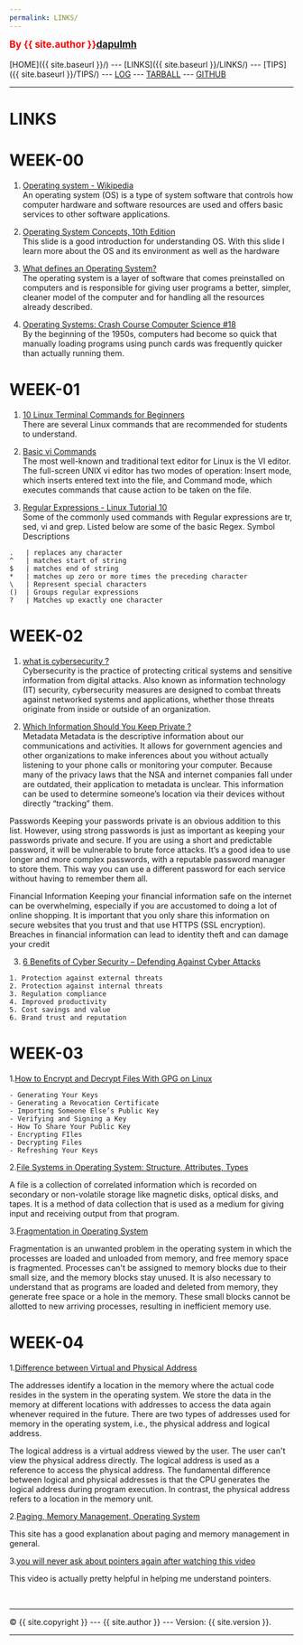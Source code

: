```yaml
---
permalink: LINKS/
---
```

<span style="color:red; font-weight:bold; font-size:larger;">By {{ site.author }}[dapulmh](https://github.com/dapulmh/os222)</span>
<br><br>
[HOME]({{ site.baseurl }}/) ---
[LINKS]({{ site.baseurl }}/LINKS/) ---
[TIPS]({{ site.baseurl }}/TIPS/) ---
[LOG](https://dapulmh.github.io/os222/TXT/mylog.txt) ---
[TARBALL](https://os.vlsm.org/Log/dapulmh.tar.bz2.txt) ---
[GITHUB](https://github.com/dapulmh/os222)
<br>
<hr>

# LINKS

# WEEK-00

1. [Operating system - Wikipedia](https://en.wikipedia.org/wiki/Operating_system)<br>
An operating system (OS) is a type of system software that controls how computer hardware 
and software resources are used and offers basic services to other software applications.

2. [Operating System Concepts, 10th Edition](https://www.os-book.com/OS10/slide-dir/PPTX-dir/ch1.pptx)<br>
This slide is a good introduction for understanding OS. With this slide I learn 
more about the OS and its environment as well as the hardware

3. [What defines an Operating System?](https://rahmatm.samik-ibrahim.vlsm.org/2021/07/what-defines-operating-system.html)<br>
The operating system is a layer of software that comes preinstalled on computers 
and is responsible for giving user programs a better, simpler, cleaner model of 
the computer and for handling all the resources already described.

4. [Operating Systems: Crash Course Computer Science #18](https://www.youtube.com/watch?v=26QPDBe-NB8)<br>
By the beginning of the 1950s, computers had become so quick that manually loading 
programs using punch cards was frequently quicker than actually running them. 


# WEEK-01

1. [10 Linux Terminal Commands for Beginners](https://www.youtube.com/watch?v=CpTfQ-q6MPU)<br>
There are several Linux commands that are recommended for students to understand. 

2. [Basic vi Commands](https://www.cs.colostate.edu/helpdocs/vi.html)<br>
The most well-known and traditional text editor for Linux is the VI editor. The 
full-screen UNIX vi editor has two modes of operation: Insert mode, which inserts 
entered text into the file, and Command mode, which executes commands that cause 
action to be taken on the file.

3. [Regular Expressions - Linux Tutorial 10](https://www.youtube.com/watch?v=mpyCeSvGh-M)<br>
Some of the commonly used commands with Regular expressions are tr, sed, vi and grep. 
Listed below are some of the basic Regex.
Symbol	Descriptions
```
.	| replaces any character
^	| matches start of string
$	| matches end of string
*	| matches up zero or more times the preceding character
\	| Represent special characters
()	| Groups regular expressions
?	| Matches up exactly one character
```

# WEEK-02

1. [what is cybersecurity ?](https://www.ibm.com/topics/cybersecurity)<br>
Cybersecurity is the practice of protecting critical systems and sensitive information from digital attacks. Also known as information technology (IT) security, cybersecurity measures are designed to combat threats against networked systems and applications, whether those threats originate from inside or outside of an organization.

2. [Which Information Should You Keep Private ? ](http://choosetoencrypt.com/privacy/complete-beginners-guide-to-internet-safety-privacy/)<br>
Metadata
Metadata is the descriptive information about our communications and activities. It allows for government agencies and other organizations to make inferences about you without actually listening to your phone calls or monitoring your computer. Because many of the privacy laws that the NSA and internet companies fall under are outdated, their application to metadata is unclear. This information can be used to determine someone’s location via their devices without directly “tracking” them.

Passwords
Keeping your passwords private is an obvious addition to this list. However, using strong passwords is just as important as keeping your passwords private and secure. If you are using a short and predictable password, it will be vulnerable to brute force attacks. It’s a good idea to use longer and more complex passwords, with a reputable password manager to store them. This way you can use a different password for each service without having to remember them all.

Financial Information
Keeping your financial information safe on the internet can be overwhelming, especially if you are accustomed to doing a lot of online shopping. It is important that you only share this information on secure websites that you trust and that use HTTPS (SSL encryption). Breaches in financial information can lead to identity theft and can damage your credit

3. [6 Benefits of Cyber Security – Defending Against Cyber Attacks](https://deandorton.com/cyber-security-benefits/)<br>

```
1. Protection against external threats
2. Protection against internal threats
3. Regulation compliance
4. Improved productivity
5. Cost savings and value
6. Brand trust and reputation
```

# WEEK-03

1.[How to Encrypt and Decrypt Files With GPG on Linux](https://www.howtogeek.com/427982/how-to-encrypt-and-decrypt-files-with-gpg-on-linux/)

```
- Generating Your Keys
- Generating a Revocation Certificate
- Importing Someone Else’s Public Key
- Verifying and Signing a Key
- How To Share Your Public Key
- Encrypting FIles
- Decrypting Files
- Refreshing Your Keys
```

2.[File Systems in Operating System: Structure, Attributes, Types](https://www.guru99.com/file-systems-operating-system.html)

A file is a collection of correlated information which is recorded on secondary or non-volatile storage like magnetic disks, optical disks, and tapes. It is a method of data collection that is used as a medium for giving input and receiving output from that program.

3.[Fragmentation in Operating System](https://www.javatpoint.com/fragmentation-in-operating-system)

Fragmentation is an unwanted problem in the operating system in which the processes are loaded and unloaded from memory, and free memory space is fragmented. Processes can't be assigned to memory blocks due to their small size, and the memory blocks stay unused. It is also necessary to understand that as programs are loaded and deleted from memory, they generate free space or a hole in the memory. These small blocks cannot be allotted to new arriving processes, resulting in inefficient memory use.

# WEEK-04

1.[Difference between Virtual and Physical Address](https://www.javatpoint.com/virtual-vs-physical-address)

The addresses identify a location in the memory where the actual code resides in the system in the operating system. We store the data in the memory at different locations with addresses to access the data again whenever required in the future. There are two types of addresses used for memory in the operating system, i.e., the physical address and logical address.

The logical address is a virtual address viewed by the user. The user can't view the physical address directly. The logical address is used as a reference to access the physical address. The fundamental difference between logical and physical addresses is that the CPU generates the logical address during program execution. In contrast, the physical address refers to a location in the memory unit.

2.[Paging, Memory Management, Operating System](gatevidyalay.com/paging-memory-management-operating-system/)

This site has a good explanation about paging and memory management in general.

3.[you will never ask about pointers again after watching this video](https://www.youtube.com/watch?v=2ybLD6_2gKM)

This video is actually pretty helpful in helping me understand pointers.



<br>
<hr>
&copy; {{ site.copyright }} --- {{ site.author }} --- Version: {{ site.version }}.
<hr>
<br>
